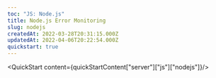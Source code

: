 ```yaml
---
toc: "JS: Node.js"
title: Node.js Error Monitoring
slug: nodejs
createdAt: 2022-03-28T20:31:15.000Z
updatedAt: 2022-04-06T20:22:54.000Z
quickstart: true
---
```


<QuickStart content={quickStartContent["server"]["js"]["nodejs"]}/>
